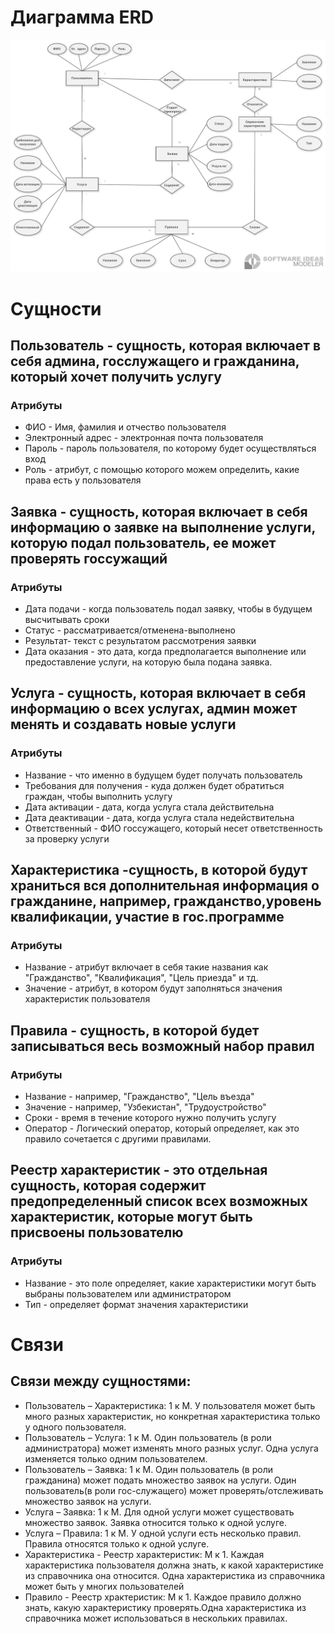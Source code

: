 # Диаграмма ERD
![](https://github.com/Marina200426/PIS-Belonogov-Chelokhsaeva/blob/main/Диаграмма%20ERD/2.png)



# Сущности

## Пользователь - сущность, которая включает в  себя админа, госслужащего и гражданина, который хочет получить услугу
### Атрибуты
- ФИО - Имя, фамилия и отчество пользователя
- Электронный адрес - электронная почта пользователя
- Пароль - пароль пользователя, по которому будет осуществляться вход
- Роль - атрибут, с помощью которого можем определить, какие права есть у пользователя

## Заявка -  сущность, которая включает в себя информацию о заявке на выполнение услуги, которую подал пользователь, ее может проверять госсужащий
### Атрибуты
- Дата подачи -  когда пользователь подал заявку, чтобы в будущем высчитывать сроки
- Статус -  рассматривается/отменена-выполнено
- Результат-  текст с результатом рассмотрения заявки
- Дата оказания - это дата, когда предполагается выполнение или предоставление услуги, на которую была подана заявка.

## Услуга -  сущность, которая включает в себя информацию о всех услугах, админ может менять и создавать новые услуги
### Атрибуты
- Название - что именно в будущем будет получать пользователь
- Требования для получения - куда должен будет обратиться граждан, чтобы выполнить услугу
- Дата активации -  дата, когда услуга стала действительна
- Дата деактивации -  дата, когда услуга стала недействительна
- Ответственный -  ФИО госсужащего, который несет ответственность за проверку услуги

## Характеристика -сущность, в которой  будут храниться вся дополнительная информация о гражданине, например, гражданство,уровень квалификации, участие в гос.программе
### Атрибуты
- Название -  атрибут включает в себя такие названия как "Гражданство", "Квалификация",  "Цель приезда" и тд.
- Значение - атрибут, в котором будут заполняться значения характеристик пользователя

## Правила - сущность,  в которой будет записываться весь возможный набор правил
### Атрибуты
- Название - например, "Гражданство", "Цель въезда"
- Значение - например, "Узбекистан", "Трудоустройство"
- Сроки - время в течение которого нужно получить услугу 
- Оператор - Логический оператор, который определяет, как это правило сочетается с другими правилами.

## Реестр характеристик - это отдельная сущность, которая содержит предопределенный список всех возможных характеристик, которые могут быть присвоены пользователю
### Атрибуты
- Название - это поле определяет, какие характеристики могут быть выбраны пользователем или администратором
- Тип - определяет формат значения характеристики



# Связи
## Cвязи между сущностями:
- Пользователь – Характеристика: 1 к М. У пользователя может быть много разных характеристик, но конкретная характеристика только у одного пользователя.
- Пользователь – Услуга: 1 к М. Один пользователь (в роли администратора) может изменять много разных услуг. Одна услуга изменяется только одним пользователем.
- Пользователь – Заявка: 1 к М. Один пользователь (в роли гражданина) может подать множество заявок на услуги. Один пользователь(в роли гос-служащего) может проверять/отслеживать множество заявок на услуги.
- Услуга – Заявка: 1 к М. Для одной услуги может существовать множество заявок. Заявка относится только к одной услуге.
- Услуга – Правила: 1 к М. У одной услуги есть несколько правил. Правила относятся только к одной услуге.
- Характеристика - Реестр характеристик: М к 1. Каждая характеристика пользователя  должна знать, к какой характеристике из справочника она относится. Одна характеристика из справочника может быть у многих пользователей
- Правило - Реестр храктеристик: М к 1. Каждое правило должно знать, какую характеристику проверять.Одна характеристика из справочника может использоваться в нескольких правилах.
